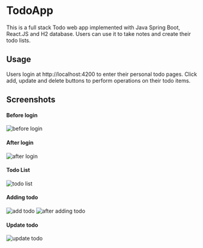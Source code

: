 # TodoApp
This is a full stack Todo web app implemented with Java Spring Boot, React.JS and H2 database. Users can use it to take notes and create their todo lists.

## Usage
Users login at http://localhost:4200 to enter their personal todo pages.
Click add, update and delete buttons to perform operations on their todo items.

## Screenshots
#### Before login
![before login](https://github.com/EdisonCat/TodoApp/screenshots/before_login.png)

#### After login
![after login](https://github.com/EdisonCat/TodoApp/screenshots/after_login.png)

#### Todo List
![todo list](https://github.com/EdisonCat/TodoApp/screenshots/todo_list.png)

#### Adding todo
![add todo](https://github.com/EdisonCat/TodoApp/screenshots/add_todo1.png)
![after adding todo](https://github.com/EdisonCat/TodoApp/screenshots/add_todo2.png)

#### Update todo
![update todo](https://github.com/EdisonCat/TodoApp/screenshots/update_todo.png)
